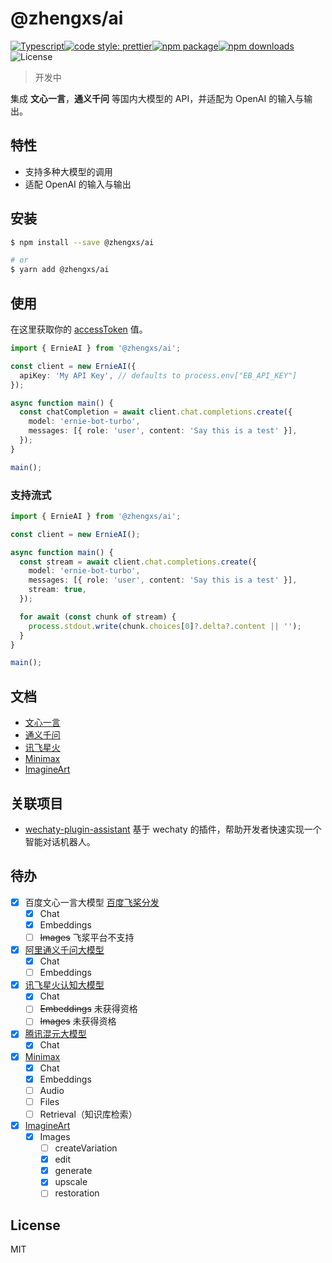 # @zhengxs/ai

[![Typescript](https://img.shields.io/badge/lang-typescript-informational?style=flat-square)](https://www.typescriptlang.org)[![code style: prettier](https://img.shields.io/badge/code_style-prettier-ff69b4.svg?style=flat-square)](https://github.com/prettier/prettier)[![npm package](https://img.shields.io/npm/v/@zhengxs/ai.svg?style=flat-square)](https://www.npmjs.com/package/@zhengxs/ai)[![npm downloads](https://img.shields.io/npm/dt/@zhengxs/ai.svg?style=flat-square)](https://www.npmjs.com/package/@zhengxs/ai)![License](https://img.shields.io/npm/l/@zhengxs/ai.svg?style=flat-square)

> 开发中

集成 **文心一言**，**通义千问** 等国内大模型的 API，并适配为 OpenAI 的输入与输出。

## 特性

- 支持多种大模型的调用
- 适配 OpenAI 的输入与输出

## 安装

```sh
$ npm install --save @zhengxs/ai

# or
$ yarn add @zhengxs/ai
```

## 使用

在这里获取你的 [accessToken](https://aistudio.baidu.com/index/accessToken) 值。

```ts
import { ErnieAI } from '@zhengxs/ai';

const client = new ErnieAI({
  apiKey: 'My API Key', // defaults to process.env["EB_API_KEY"]
});

async function main() {
  const chatCompletion = await client.chat.completions.create({
    model: 'ernie-bot-turbo',
    messages: [{ role: 'user', content: 'Say this is a test' }],
  });
}

main();
```

### 支持流式

```ts
import { ErnieAI } from '@zhengxs/ai';

const client = new ErnieAI();

async function main() {
  const stream = await client.chat.completions.create({
    model: 'ernie-bot-turbo',
    messages: [{ role: 'user', content: 'Say this is a test' }],
    stream: true,
  });

  for await (const chunk of stream) {
    process.stdout.write(chunk.choices[0]?.delta?.content || '');
  }
}

main();
```

## 文档

- [文心一言](./doc/ernie.md)
- [通义千问](./doc/qwen.md)
- [讯飞星火](./doc/spark.md)
- [Minimax](./doc/minimax.md)
- [ImagineArt](./doc/vyro.md)

## 关联项目

- [wechaty-plugin-assistant](https://github.com/zhengxs2018/wechaty-plugin-assistant) 基于 wechaty 的插件，帮助开发者快速实现一个智能对话机器人。

## 待办

- [x] 百度文心一言大模型 [百度飞桨分发](https://aistudio.baidu.com/cooperate/yiyan)
  - [x] Chat
  - [x] Embeddings
  - [ ] ~~Images~~ 飞浆平台不支持
- [x] [阿里通义千问大模型](https://tongyi.aliyun.com/)
  - [x] Chat
  - [ ] Embeddings
- [x] [讯飞星火认知大模型](https://xinghuo.xfyun.cn/)
  - [x] Chat
  - [ ] ~~Embeddings~~ 未获得资格
  - [ ] ~~Images~~ 未获得资格
- [x] [腾讯混元大模型](https://hunyuan.tencent.com/)
  - [x] Chat
- [x] [Minimax](https://api.minimax.chat/)
  - [x] Chat
  - [x] Embeddings
  - [ ] Audio
  - [ ] Files
  - [ ] Retrieval（知识库检索）
- [x] [ImagineArt](https://platform.imagine.art/api-reference)
  - [x] Images
    - [ ] createVariation
    - [x] edit
    - [x] generate
    - [x] upscale
    - [ ] restoration

## License

MIT
